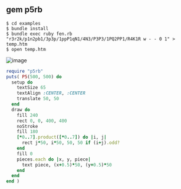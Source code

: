 ## gem p5rb

```none
$ cd examples
$ bundle install
$ bundle exec ruby fen.rb "r3r2k/p1n2pb1/3p3p/1ppP1qN1/4N3/P3P3/1PQ2PP1/R4K1R w - - 0 1" > temp.htm
$ open temp.htm
```

![image](https://user-images.githubusercontent.com/2870363/182951397-721f7937-d942-47a0-832e-c48c4d99c766.png)

```ruby
require "p5rb"
puts( P5(500, 500) do
  setup do
    textSize 65
    textAlign :CENTER, :CENTER
    translate 50, 50
  end
  draw do
    fill 240
    rect 0, 0, 400, 400
    noStroke
    fill 180
    [*0..7].product([*0..7]) do |i, j|
      rect j*50, i*50, 50, 50 if (i+j).odd?
    end
    fill 0
    pieces.each do |x, y, piece|
      text piece, (x+0.5)*50, (y+0.5)*50
    end
  end
end )
```
